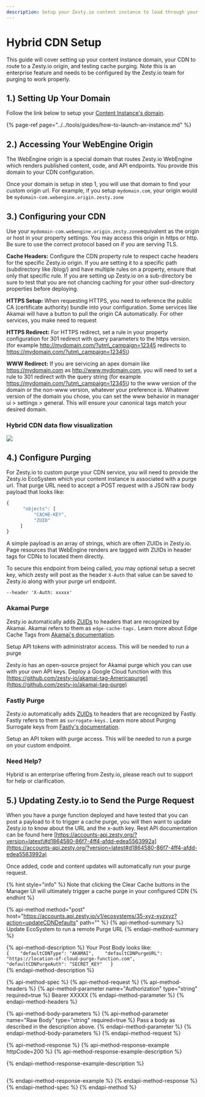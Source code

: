 ```yaml
---
description: Setup your Zesty.io content instance to load through your CDN.
---
```


# Hybrid CDN Setup

This guide will cover setting up your content instance domain, your CDN to route to a Zesty.io origin, and testing cache purging. Note this is an enterprise feature and needs to be configured by the Zesty.io team for purging to work properly.   

## 1.\) Setting Up Your Domain

Follow the link below to setup your [Content Instance's domain](../../tools/guides/how-to-launch-an-instance.md#1-set-a-custom-domain-name).

{% page-ref page="../../tools/guides/how-to-launch-an-instance.md" %}

## 2.\) Accessing Your WebEngine Origin

The WebEngine origin is a special domain that routes  Zesty.io WebEngine which renders published content, code, and API endpoints.  You provide this domain to your CDN configuration. 

Once your domain is setup in step 1, you will use that domain to find your custom origin url. For example, if you setup `mydomain.com`, your origin would be `mydomain-com.webengine.origin.zesty.zone`

## 3.\) Configuring your CDN

Use your `mydomain-com.webengine.origin.zesty.zone`equivalent as the origin or host in your property settings. You may access this origin in https or http. Be sure to use the correct protocol based on if you are serving TLS.

**Cache Headers:** Configure the CDN property rule to respect cache headers for the specific Zesty.io origin. If you are setting it to a specific path \(subdirectory like /blog/\) and have multiple rules on a property, ensure that only that specific rule. If you are setting up Zesty.io on a sub-directory be sure to test that you are not chancing caching for your other sud-directory properties before deploying.

**HTTPS Setup:** When requesting HTTPS, you need to reference the public CA \(certificate authority\) bundle into your configuration. Some services like Akamai will have a button to pull the origin CA automatically. For other services, you make need to request

**HTTPS Redirect:** For HTTPS redirect, set a rule in your property configuration for 301 redirect with query parameters to the https version. \(for example http://mydomain.com/?utm\_campaign=12345 redirects to https://mydomain.com/?utm\_campaign=12345\) 

**WWW Redirect:** If you are servicing an apex domain like https://mydomain.com as http://www.mydomain.com, you will need to set a rule to 301 redirect with the query string \(for example https://mydomain.com/?utm\_campaign=12345\) to the www version of the domain or the non-www version, whatever your preference is. Whatever version of the domain you chose, you can set the www behavior in manager ui &gt; settings &gt; general. This will ensure your canonical tags match your desired domain. 

### Hybrid CDN data flow visualization

![](../../.gitbook/assets/screen-shot-2021-06-09-at-9.07.31-pm.png)

## 4.\) Configure Purging

For Zesty.io to custom purge your CDN service, you will need to provide the Zesty.io EcoSystem which your content instance is associated with a purge url. That purge URL need to accept a POST request with a JSON raw body payload that looks like:

```javascript
{
      "objects": [
          "CACHE-KEY",
          "ZUID"
     ]
}
```

A simple payload is an array of strings, which are often ZUIDs in Zesty.io. Page resources that WebEngine renders are tagged with ZUIDs in header tags for CDNs to located them directly.

To secure this endpoint from being called, you may optional setup a secret key, which zesty will post as the header `X-Auth` that value can be saved to Zesty.io along with your purge url endpoint.

```text
--header 'X-Auth: xxxxx'
```

### Akamai Purge

Zesty.io automatically adds [ZUIDs](../../getting-started/zuids.md) to headers that are recognized by Akamai. Akamai refers to them as `edge-cache-tags.` Learn more about Edge Cache Tags from [Akamai's documentation](https://learn.akamai.com/en-us/webhelp/fast-purge/fast-purge/GUID-64272BAE-BCB0-4F84-BA5A-8A21549A347D.html#:~:text=When%20a%20web%20asset%20is,at%20the%20Akamai%20edge%20servers.). 

Setup API tokens with administrator access. This will be needed to run a purge

Zesty.io has an open-source project for Akamai purge which you can use with your own API keys. Deploy a Google Cloud function with this [https://github.com/zesty-io/akamai-tag-Americapurge](https://github.com/zesty-io/akamai-tag-purge)

### Fastly Purge

Zesty.io automatically adds [ZUIDs](../../getting-started/zuids.md) to headers that are recognized by Fastly. Fastly refers to them as `surrogate-keys.` Learn more about Purging Surrogate keys from [Fastly's documentation](https://developer.fastly.com/reference/api/purging/). 

Setup an API token with purge access. This will be needed to run a purge on your custom endpoint.

### Need Help?

Hybrid is an enterprise offering from Zesty.io, please reach out to support for help or clarification.

## 5.\) Updating Zesty.io to Send the Purge Request

When you have a purge function deployed and have tested that you can post a payload to it to trigger a cache purge, you will then want to update Zesty.io to know about the URL and the x-auth key. Rest API documentation can be found here [https://accounts-api.zesty.org/?version=latest\#d1864580-86f7-4ff4-afdd-edea5563992a](https://accounts-api.zesty.org/?version=latest#d1864580-86f7-4ff4-afdd-edea5563992a)

Once added, code and content updates will automatically run your purge request.

{% hint style="info" %}
Note that clicking the Clear Cache buttons in the Manager UI will ultimately trigger a cache purge in your configured CDN
{% endhint %}

{% api-method method="post" host="https://accounts.api.zesty.io/v1/ecosystems/35-xyz-xyzxyz?action=updateCDNDefaults" path="" %}
{% api-method-summary %}
Update EcoSystem to run a remote Purge URL
{% endapi-method-summary %}

{% api-method-description %}
Your Post Body looks like:   
`{   
  "defaultCDNType": "AKAMAI",   
  "defaultCDNPurgeURL": "https://location-of-cloud-purge-function.com",   
  "defaultCDNPurgeAuth": "SECRET_KEY"  
}`  
{% endapi-method-description %}

{% api-method-spec %}
{% api-method-request %}
{% api-method-headers %}
{% api-method-parameter name="Authorization" type="string" required=true %}
Bearer XXXXX
{% endapi-method-parameter %}
{% endapi-method-headers %}

{% api-method-body-parameters %}
{% api-method-parameter name="Raw Body" type="string" required=true %}
Pass a body as described in the description above.
{% endapi-method-parameter %}
{% endapi-method-body-parameters %}
{% endapi-method-request %}

{% api-method-response %}
{% api-method-response-example httpCode=200 %}
{% api-method-response-example-description %}

{% endapi-method-response-example-description %}

```

```
{% endapi-method-response-example %}
{% endapi-method-response %}
{% endapi-method-spec %}
{% endapi-method %}

